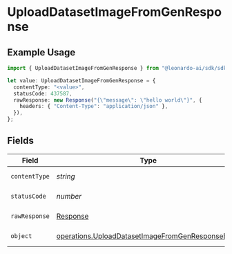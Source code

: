 # UploadDatasetImageFromGenResponse

## Example Usage

```typescript
import { UploadDatasetImageFromGenResponse } from "@leonardo-ai/sdk/sdk/models/operations";

let value: UploadDatasetImageFromGenResponse = {
  contentType: "<value>",
  statusCode: 437587,
  rawResponse: new Response("{\"message\": \"hello world\"}", {
    headers: { "Content-Type": "application/json" },
  }),
};
```

## Fields

| Field                                                                                                                       | Type                                                                                                                        | Required                                                                                                                    | Description                                                                                                                 |
| --------------------------------------------------------------------------------------------------------------------------- | --------------------------------------------------------------------------------------------------------------------------- | --------------------------------------------------------------------------------------------------------------------------- | --------------------------------------------------------------------------------------------------------------------------- |
| `contentType`                                                                                                               | *string*                                                                                                                    | :heavy_check_mark:                                                                                                          | HTTP response content type for this operation                                                                               |
| `statusCode`                                                                                                                | *number*                                                                                                                    | :heavy_check_mark:                                                                                                          | HTTP response status code for this operation                                                                                |
| `rawResponse`                                                                                                               | [Response](https://developer.mozilla.org/en-US/docs/Web/API/Response)                                                       | :heavy_check_mark:                                                                                                          | Raw HTTP response; suitable for custom response parsing                                                                     |
| `object`                                                                                                                    | [operations.UploadDatasetImageFromGenResponseBody](../../../sdk/models/operations/uploaddatasetimagefromgenresponsebody.md) | :heavy_minus_sign:                                                                                                          | Responses for POST /datasets/{datasetId}/upload/gen                                                                         |